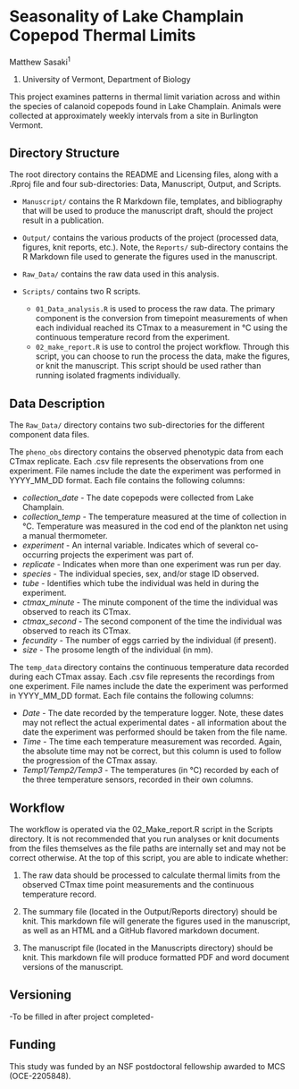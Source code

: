 # Seasonality of Lake Champlain Copepod Thermal Limits	

Matthew Sasaki<sup>1</sup>

1. University of Vermont, Department of Biology	

This project examines patterns in thermal limit variation across and within the species of calanoid copepods found in Lake Champlain. Animals were collected at approximately weekly intervals from a site in Burlington Vermont.    

## Directory Structure 
The root directory contains the README and Licensing files, along with a .Rproj file and four sub-directories: Data, Manuscript, Output, and Scripts.  

-   `Manuscript/` contains the R Markdown file, templates, and bibliography that will be used to produce the manuscript draft, should the project result in a publication. 

-   `Output/` contains the various products of the project (processed data, figures, knit reports, etc.). Note, the `Reports/` sub-directory contains the R Markdown file used to generate the figures used in the manuscript.  

-   `Raw_Data/` contains the raw data used in this analysis.  

-   `Scripts/` contains two R scripts. 
    -   `01_Data_analysis.R` is used to process the raw data. The primary component is the conversion from timepoint measurements of when each individual reached its CTmax to a measurement in °C using the continuous temperature record from the experiment. 
    -   `02_make_report.R` is use to control the project workflow. Through this script, you can choose to run the process the data, make the figures, or knit the manuscript. This script should be used rather than running isolated fragments individually. 


## Data Description 	

The `Raw_Data/` directory contains two sub-directories for the different component data files.

The `pheno_obs` directory contains the observed phenotypic data from each CTmax replicate. Each .csv file represents the observations from one experiment. File names include the date the experiment was performed in YYYY_MM_DD format. Each file contains the following columns:  
  -   *collection_date* - The date copepods were collected from Lake Champlain.   
  -   *collection_temp*	- The temperature measured at the time of collection in °C. Temperature was measured in the cod end of the plankton net using a manual thermometer.    
  -   *experiment* - An internal variable. Indicates which of several co-occurring projects the experiment was part of.   
  -   *replicate* - Indicates when more than one experiment was run per day.    
  -   *species* - The individual species, sex, and/or stage ID observed.    
  -   *tube* - Identifies which tube the individual was held in during the experiment.    
  -   *ctmax_minute* - The minute component of the time the individual was observed to reach its CTmax.   
  -   *ctmax_second* - The second component of the time the individual was observed to reach its CTmax.   
  -   *fecundity* - The number of eggs carried by the individual (if present).    
  -   *size* - The prosome length of the individual (in mm).    

The `temp_data` directory contains the continuous temperature data recorded during each CTmax assay. Each .csv file represents the recordings from one experiment. File names include the date the experiment was performed in YYYY_MM_DD format. Each file contains the following columns:  
  -   *Date* - The date recorded by the temperature logger. Note, these dates may not reflect the actual experimental dates - all information about the date the experiment was performed should be taken from the file name.   
  -   *Time*	- The time each temperature measurement was recorded. Again, the absolute time may not be correct, but this column is used to follow the progression of the CTmax assay.   
  -   *Temp1/Temp2/Temp3* - The temperatures (in °C) recorded by each of the three temperature sensors, recorded in their own columns.    
    
    
## Workflow

The workflow is operated via the 02_Make_report.R script in the Scripts directory. It is not recommended that you run analyses or knit documents from the files themselves as the file paths are internally set and may not be correct otherwise. At the top of this script, you are able to indicate whether:

1. The raw data should be processed to calculate thermal limits from the observed CTmax time point measurements and the continuous temperature record.  

2. The summary file (located in the Output/Reports directory) should be knit. This markdown file will generate the figures used in the manuscript, as well as an HTML and a GitHub flavored markdown document.

3. The manuscript file (located in the Manuscripts directory) should be knit. This markdown file will produce formatted PDF and word document versions of the manuscript. 


## Versioning   

-To be filled in after project completed- 

## Funding

This study was funded by an NSF postdoctoral fellowship awarded to MCS (OCE-2205848).
